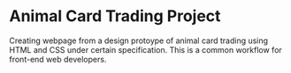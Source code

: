 # Animal Card Trading Project

Creating webpage from a design protoype of animal card trading using HTML and CSS under certain specification. This is a common workflow for front-end web developers. 
